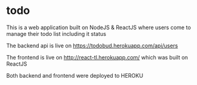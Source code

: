 # todo
This is a web application built on NodeJS &amp; ReactJS where users come to manage their todo list including it status

The backend api is live on https://todobud.herokuapp.com/api/users

The frontend is live on http://react-tl.herokuapp.com/ which was built on ReactJS

Both backend and frontend were deployed to HEROKU